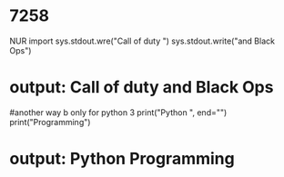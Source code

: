 # 7258
NUR
import 
sys.stdout.wre("Call of duty ")
sys.stdout.write("and Black Ops")
# output: Call of duty and Black Ops
#another way b only for python 3
print("Python ", end="")
print("Programming") 
# output: Python Programming
